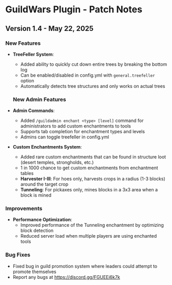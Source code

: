 # GuildWars Plugin - Patch Notes

## Version 1.4 - May 22, 2025

### New Features
- **TreeFeller System**: 
  - Added ability to quickly cut down entire trees by breaking the bottom log
  - Can be enabled/disabled in config.yml with `general.treefeller` option
  - Automatically detects tree structures and only works on actual trees

  ### New Admin Features
- **Admin Commands**: 
  - Added `/guildadmin enchant <type> [level]` command for administrators to add custom enchantments to tools
  - Supports tab completion for enchantment types and levels
  - Admins can toggle treefeller in config.yml 
  
  
- **Custom Enchantments System**:
  - Added rare custom enchantments that can be found in structure loot (desert temples, strongholds, etc.)
  - 1 in 1000 chance to get custom enchantments from enchantment tables
  - **Harvester I-III**: For hoes only, harvests crops in a radius (1-3 blocks) around the target crop
  - **Tunneling**: For pickaxes only, mines blocks in a 3x3 area when a block is mined
  

### Improvements
- **Performance Optimization**: 
  - Improved performance of the Tunneling enchantment by optimizing block detection
  - Reduced server load when multiple players are using enchanted tools


### Bug Fixes
- Fixed bug in guild promotion system where leaders could attempt to promote themselves
- Report any bugs at https://discord.gg/FGUEEj6k7k


